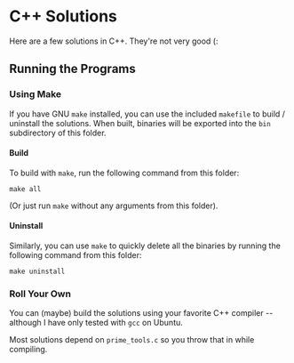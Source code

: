 # C++ Solutions
Here are a few solutions in C++. They're not very good (:

## Running the Programs
### Using Make
If you have GNU `make` installed, you can use the included `makefile` to build /
uninstall the solutions. When built, binaries will be exported into the `bin`
subdirectory of this folder.

#### Build
To build with `make`, run the following command from this folder:
```
make all
```
(Or just run `make` without any arguments from this folder).

#### Uninstall
Similarly, you can use `make` to quickly delete all the binaries by running the
following command from this folder:
```
make uninstall
```


### Roll Your Own
You can (maybe) build the solutions using your favorite C++ compiler -- although
I have only tested with `gcc` on Ubuntu. 

Most solutions depend on `prime_tools.c` so you throw that in while compiling. 
